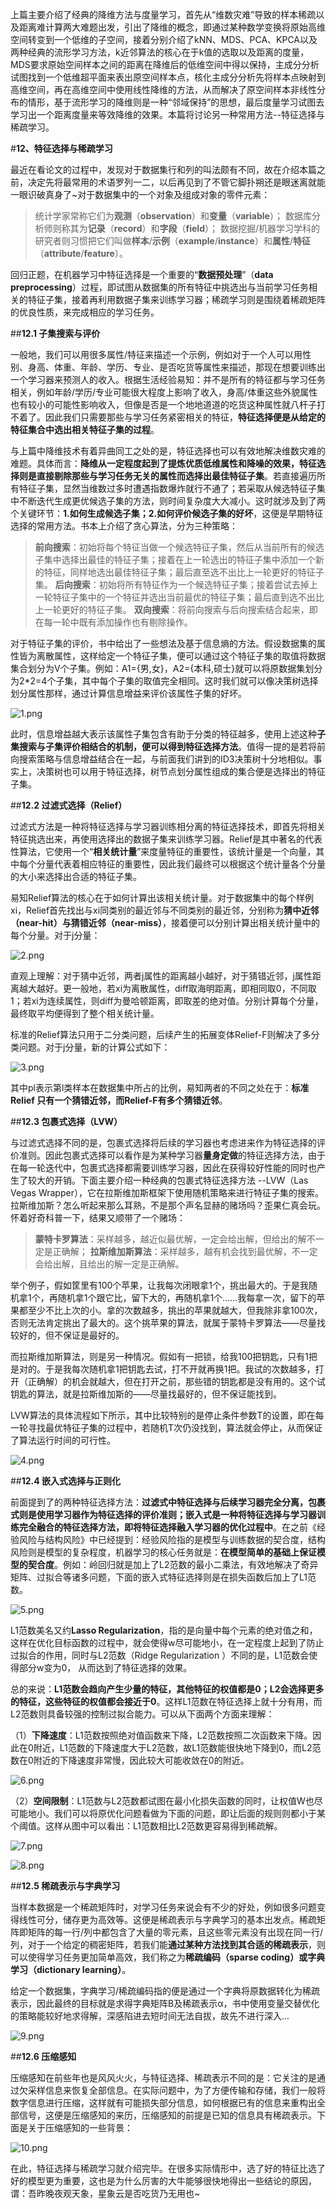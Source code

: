 上篇主要介绍了经典的降维方法与度量学习，首先从“维数灾难”导致的样本稀疏以及距离难计算两大难题出发，引出了降维的概念，即通过某种数学变换将原始高维空间转变到一个低维的子空间，接着分别介绍了kNN、MDS、PCA、KPCA以及两种经典的流形学习方法，k近邻算法的核心在于k值的选取以及距离的度量，MDS要求原始空间样本之间的距离在降维后的低维空间中得以保持，主成分分析试图找到一个低维超平面来表出原空间样本点，核化主成分分析先将样本点映射到高维空间，再在高维空间中使用线性降维的方法，从而解决了原空间样本非线性分布的情形，基于流形学习的降维则是一种“邻域保持”的思想，最后度量学习试图去学习出一个距离度量来等效降维的效果。本篇将讨论另一种常用方法--特征选择与稀疏学习。

#**12、特征选择与稀疏学习**

最近在看论文的过程中，发现对于数据集行和列的叫法颇有不同，故在介绍本篇之前，决定先将最常用的术语罗列一二，以后再见到了不管它脚扑朔还是眼迷离就能一眼识破真身了~对于数据集中的一个对象及组成对象的零件元素：


> 统计学家常称它们为**观测**（**observation**）和**变量**（**variable**）；
> 数据库分析师则称其为**记录**（**record**）和**字段**（**field**）；
> 数据挖掘/机器学习学科的研究者则习惯把它们叫做**样本**/**示例**（**example**/**instance**）和**属性**/**特征**（**attribute**/**feature**）。


回归正题，在机器学习中特征选择是一个重要的“**数据预处理**”（**data** **preprocessing**）过程，即试图从数据集的所有特征中挑选出与当前学习任务相关的特征子集，接着再利用数据子集来训练学习器；稀疏学习则是围绕着稀疏矩阵的优良性质，来完成相应的学习任务。

##**12.1 子集搜索与评价**

一般地，我们可以用很多属性/特征来描述一个示例，例如对于一个人可以用性别、身高、体重、年龄、学历、专业、是否吃货等属性来描述，那现在想要训练出一个学习器来预测人的收入。根据生活经验易知：并不是所有的特征都与学习任务相关，例如年龄/学历/专业可能很大程度上影响了收入，身高/体重这些外貌属性也有较小的可能性影响收入，但像是否是一个地地道道的吃货这种属性就八杆子打不着了。因此我们只需要那些与学习任务紧密相关的特征，**特征选择便是从给定的特征集合中选出相关特征子集的过程**。

与上篇中降维技术有着异曲同工之处的是，特征选择也可以有效地解决维数灾难的难题。具体而言：**降维从一定程度起到了提炼优质低维属性和降噪的效果，特征选择则是直接剔除那些与学习任务无关的属性而选择出最佳特征子集**。若直接遍历所有特征子集，显然当维数过多时遭遇指数爆炸就行不通了；若采取从候选特征子集中不断迭代生成更优候选子集的方法，则时间复杂度大大减小。这时就涉及到了两个关键环节：**1.如何生成候选子集；2.如何评价候选子集的好坏**，这便是早期特征选择的常用方法。书本上介绍了贪心算法，分为三种策略：


> **前向搜索**：初始将每个特征当做一个候选特征子集，然后从当前所有的候选子集中选择出最佳的特征子集；接着在上一轮选出的特征子集中添加一个新的特征，同样地选出最佳特征子集；最后直至选不出比上一轮更好的特征子集。
> **后向搜索**：初始将所有特征作为一个候选特征子集；接着尝试去掉上一轮特征子集中的一个特征并选出当前最优的特征子集；最后直到选不出比上一轮更好的特征子集。
> **双向搜索**：将前向搜索与后向搜索结合起来，即在每一轮中既有添加操作也有剔除操作。


对于特征子集的评价，书中给出了一些想法及基于信息熵的方法。假设数据集的属性皆为离散属性，这样给定一个特征子集，便可以通过这个特征子集的取值将数据集合划分为V个子集。例如：A1={男,女}，A2={本科,硕士}就可以将原数据集划分为2*2=4个子集，其中每个子集的取值完全相同。这时我们就可以像决策树选择划分属性那样，通过计算信息增益来评价该属性子集的好坏。

![1.png](img/20240114170048.png)

此时，信息增益越大表示该属性子集包含有助于分类的特征越多，使用上述这种**子集搜索与子集评价相结合的机制，便可以得到特征选择方法**。值得一提的是若将前向搜索策略与信息增益结合在一起，与前面我们讲到的ID3决策树十分地相似。事实上，决策树也可以用于特征选择，树节点划分属性组成的集合便是选择出的特征子集。


##**12.2 过滤式选择（Relief）**

过滤式方法是一种将特征选择与学习器训练相分离的特征选择技术，即首先将相关特征挑选出来，再使用选择出的数据子集来训练学习器。Relief是其中著名的代表性算法，它使用一个“**相关统计量**”来度量特征的重要性，该统计量是一个向量，其中每个分量代表着相应特征的重要性，因此我们最终可以根据这个统计量各个分量的大小来选择出合适的特征子集。

易知Relief算法的核心在于如何计算出该相关统计量。对于数据集中的每个样例xi，Relief首先找出与xi同类别的最近邻与不同类别的最近邻，分别称为**猜中近邻（near-hit）**与**猜错近邻（near-miss）**，接着便可以分别计算出相关统计量中的每个分量。对于j分量：

![2.png](img/20240114170105.png)

直观上理解：对于猜中近邻，两者j属性的距离越小越好，对于猜错近邻，j属性距离越大越好。更一般地，若xi为离散属性，diff取海明距离，即相同取0，不同取1；若xi为连续属性，则diff为曼哈顿距离，即取差的绝对值。分别计算每个分量，最终取平均便得到了整个相关统计量。

标准的Relief算法只用于二分类问题，后续产生的拓展变体Relief-F则解决了多分类问题。对于j分量，新的计算公式如下：

![3.png](img/20240114170120.png)

其中pl表示第l类样本在数据集中所占的比例，易知两者的不同之处在于：**标准Relief 只有一个猜错近邻，而Relief-F有多个猜错近邻**。

##**12.3 包裹式选择（LVW）**

与过滤式选择不同的是，包裹式选择将后续的学习器也考虑进来作为特征选择的评价准则。因此包裹式选择可以看作是为某种学习器**量身定做**的特征选择方法，由于在每一轮迭代中，包裹式选择都需要训练学习器，因此在获得较好性能的同时也产生了较大的开销。下面主要介绍一种经典的包裹式特征选择方法 --LVW（Las Vegas Wrapper），它在拉斯维加斯框架下使用随机策略来进行特征子集的搜索。拉斯维加斯？怎么听起来那么耳熟，不是那个声名显赫的赌场吗？歪果仁真会玩。怀着好奇科普一下，结果又顺带了一个赌场：

> **蒙特卡罗算法**：采样越多，越近似最优解，一定会给出解，但给出的解不一定是正确解；
> **拉斯维加斯算法**：采样越多，越有机会找到最优解，不一定会给出解，且给出的解一定是正确解。

举个例子，假如筐里有100个苹果，让我每次闭眼拿1个，挑出最大的。于是我随机拿1个，再随机拿1个跟它比，留下大的，再随机拿1个……我每拿一次，留下的苹果都至少不比上次的小。拿的次数越多，挑出的苹果就越大，但我除非拿100次，否则无法肯定挑出了最大的。这个挑苹果的算法，就属于蒙特卡罗算法——尽量找较好的，但不保证是最好的。

而拉斯维加斯算法，则是另一种情况。假如有一把锁，给我100把钥匙，只有1把是对的。于是我每次随机拿1把钥匙去试，打不开就再换1把。我试的次数越多，打开（正确解）的机会就越大，但在打开之前，那些错的钥匙都是没有用的。这个试钥匙的算法，就是拉斯维加斯的——尽量找最好的，但不保证能找到。

LVW算法的具体流程如下所示，其中比较特别的是停止条件参数T的设置，即在每一轮寻找最优特征子集的过程中，若随机T次仍没找到，算法就会停止，从而保证了算法运行时间的可行性。

![4.png](img/20240114170138.png)

##**12.4 嵌入式选择与正则化**

前面提到了的两种特征选择方法：**过滤式中特征选择与后续学习器完全分离，包裹式则是使用学习器作为特征选择的评价准则；嵌入式是一种将特征选择与学习器训练完全融合的特征选择方法，即将特征选择融入学习器的优化过程中**。在之前《经验风险与结构风险》中已经提到：经验风险指的是模型与训练数据的契合度，结构风险则是模型的复杂程度，机器学习的核心任务就是：**在模型简单的基础上保证模型的契合度**。例如：岭回归就是加上了L2范数的最小二乘法，有效地解决了奇异矩阵、过拟合等诸多问题，下面的嵌入式特征选择则是在损失函数后加上了L1范数。

![5.png](img/20240114170159.png)

L1范数美名又约**Lasso Regularization**，指的是向量中每个元素的绝对值之和，这样在优化目标函数的过程中，就会使得w尽可能地小，在一定程度上起到了防止过拟合的作用，同时与L2范数（Ridge Regularization ）不同的是，L1范数会使得部分w变为0， 从而达到了特征选择的效果。

总的来说：**L1范数会趋向产生少量的特征，其他特征的权值都是0；L2会选择更多的特征，这些特征的权值都会接近于0**。这样L1范数在特征选择上就十分有用，而L2范数则具备较强的控制过拟合能力。可以从下面两个方面来理解：

（1）**下降速度**：L1范数按照绝对值函数来下降，L2范数按照二次函数来下降。因此在0附近，L1范数的下降速度大于L2范数，故L1范数能很快地下降到0，而L2范数在0附近的下降速度非常慢，因此较大可能收敛在0的附近。

![6.png](img/20240114170218.png)

（2）**空间限制**：L1范数与L2范数都试图在最小化损失函数的同时，让权值W也尽可能地小。我们可以将原优化问题看做为下面的问题，即让后面的规则则都小于某个阈值。这样从图中可以看出：L1范数相比L2范数更容易得到稀疏解。

![7.png](img/20240114170235.png)

![8.png](img/20240114170249.png)

##**12.5 稀疏表示与字典学习**

当样本数据是一个稀疏矩阵时，对学习任务来说会有不少的好处，例如很多问题变得线性可分，储存更为高效等。这便是稀疏表示与字典学习的基本出发点。稀疏矩阵即矩阵的每一行/列中都包含了大量的零元素，且这些零元素没有出现在同一行/列，对于一个给定的稠密矩阵，若我们能**通过某种方法找到其合适的稀疏表示**，则可以使得学习任务更加简单高效，我们称之为**稀疏编码（sparse coding）**或**字典学习（dictionary learning）**。

给定一个数据集，字典学习/稀疏编码指的便是通过一个字典将原数据转化为稀疏表示，因此最终的目标就是求得字典矩阵B及稀疏表示α，书中使用变量交替优化的策略能较好地求得解，深感陷进去短时间无法自拔，故先不进行深入...

![9.png](img/20240114170311.png)

##**12.6 压缩感知**

压缩感知在前些年也是风风火火，与特征选择、稀疏表示不同的是：它关注的是通过欠采样信息来恢复全部信息。在实际问题中，为了方便传输和存储，我们一般将数字信息进行压缩，这样就有可能损失部分信息，如何根据已有的信息来重构出全部信号，这便是压缩感知的来历，压缩感知的前提是已知的信息具有稀疏表示。下面是关于压缩感知的一些背景：

![10.png](img/20240114170327.png)

在此，特征选择与稀疏学习就介绍完毕。在很多实际情形中，选了好的特征比选了好的模型更为重要，这也是为什么厉害的大牛能够很快地得出一些结论的原因，谓：吾昨晚夜观天象，星象云是否吃货乃无用也~





